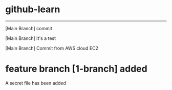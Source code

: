 # github-learn
--------------------------

[Main Branch] commit

[Main Branch]
It's a test

[Main Branch]
Commit from AWS cloud EC2

# feature branch [1-branch] added
A secret file has been added
